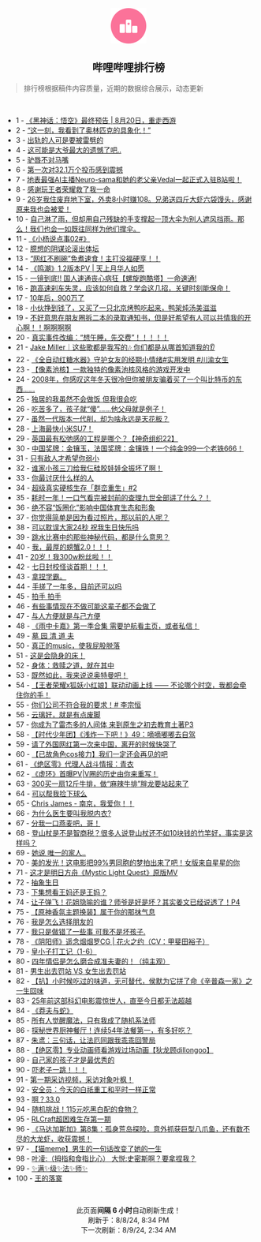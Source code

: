 <div align="center">
    <img src="./assets/icon_rank.png" alt="logo" />
    <h2>哔哩哔哩排行榜</h>
</div>

> 排行榜根据稿件内容质量，近期的数据综合展示，动态更新

<br />

<ul><li><span>1 - <a href=https://www.bilibili.com/BV1oH4y1c7Kk>《黑神话：悟空》最终预告 | 8月20日，重走西游</a></span></li><li><span>2 - <a href=https://www.bilibili.com/BV1FM4m117Cd>“这一刻，我看到了奥林匹克的具象化！”</a></span></li><li><span>3 - <a href=https://www.bilibili.com/BV1Lz421i7Sg>出轨的人可是要被雷劈的</a></span></li><li><span>4 - <a href=https://www.bilibili.com/BV1Zw4m1k7aw>这可能是大爷最大的遗憾了吧..</a></span></li><li><span>5 - <a href=https://www.bilibili.com/BV1xi421a7QA>驴唇不对马嘴</a></span></li><li><span>6 - <a href=https://www.bilibili.com/BV11E421w7Ay>第一次对32.1万个投币感到震撼</a></span></li><li><span>7 - <a href=https://www.bilibili.com/BV17r421K7Ak>地表最强AI主播Neuro-sama和她的老父亲Vedal一起正式入驻B站啦！</a></span></li><li><span>8 - <a href=https://www.bilibili.com/BV1ZH4y1c7iz>感谢玩王者荣耀救了我一命</a></span></li><li><span>9 - <a href=https://www.bilibili.com/BV1N4421f7SG>26岁我住废弃地下室，外卖8小时赚108。兄弟送四斤大虾六袋馒头，感谢原来我也会被爱！</a></span></li><li><span>10 - <a href=https://www.bilibili.com/BV1W142187Vm>自己淋了雨，但却用自己残缺的手支撑起一顶大伞为别人遮风挡雨。那么！我们也会一如既往同样为他们撑伞。</a></span></li><li><span>11 - <a href=https://www.bilibili.com/BV1sE421w7cv>《小杨说点事02#》</a></span></li><li><span>12 - <a href=https://www.bilibili.com/BV1aS411w7CF>臆想的阴谋论滚出体坛</a></span></li><li><span>13 - <a href=https://www.bilibili.com/BV1yi421h7DH>“网红不刷碗”免煮速食！主打没福硬享！！</a></span></li><li><span>14 - <a href=https://www.bilibili.com/BV1Jr421M7C3>《鸣潮》1.2版本PV | 天上月华人如愿</a></span></li><li><span>15 - <a href=https://www.bilibili.com/BV1gE421A7TL>一镜到底!! 国人速通丧心病狂【螺旋跑酷塔】一命速通!</a></span></li><li><span>16 - <a href=https://www.bilibili.com/BV1JW42197x4>跑高速刹车失灵，应该如何自救？学会这几招，关键时刻能保命！</a></span></li><li><span>17 - <a href=https://www.bilibili.com/BV1jT42167Xb>10年后，900万了</a></span></li><li><span>18 - <a href=https://www.bilibili.com/BV1kw4m1k7aD>小伙挣到钱了，又买了一只北京烤鸭吃起来，鸭架炖汤美滋滋</a></span></li><li><span>19 - <a href=https://www.bilibili.com/BV1LYiPeWECu>不好意思在朋友圈拆二本的录取通知书，但是好希望有人可以共情我的开心啊！！啊啊啊啊</a></span></li><li><span>20 - <a href=https://www.bilibili.com/BV1kE421w73p>真实事件改编：“想午睡，先交费”！！！！！</a></span></li><li><span>21 - <a href=https://www.bilibili.com/BV1VE421w7s6>Jake Miller｜这些歌都是我写的🎶 你们都是从哪首知道我的👂</a></span></li><li><span>22 - <a href=https://www.bilibili.com/BV1SU411U7gC>《全自动红糖水器》守护女友的经期小情绪#实用发明 #川渝女生</a></span></li><li><span>23 - <a href=https://www.bilibili.com/BV1h9vfeeEMX>【像素池核】一款独特的像素池核风格的游戏开发中</a></span></li><li><span>24 - <a href=https://www.bilibili.com/BV1eZadeWELd>2008年，你感叹这年冬天很冷但你被朋友骗着买了一个叫比特币的东西……</a></span></li><li><span>25 - <a href=https://www.bilibili.com/BV1bM4m1y7Qd>独居的我虽然不会做饭 但我很会吃</a></span></li><li><span>26 - <a href=https://www.bilibili.com/BV18r421M7EK>吃苦多了，孩子就“傻”……他父母就是例子！</a></span></li><li><span>27 - <a href=https://www.bilibili.com/BV1hT42167Li>虽然一代版本一代削，却为啥永远是天花板？</a></span></li><li><span>28 - <a href=https://www.bilibili.com/BV1ci421a77i>上海最快小米SU7！</a></span></li><li><span>29 - <a href=https://www.bilibili.com/BV1Ty411q7gS>英国最有松弛感的工程是哪个？【神奇组织22】</a></span></li><li><span>30 - <a href=https://www.bilibili.com/BV1Mf421B7zd>中国奖牌：金镶玉，法国奖牌：金镶铁！一个纯金999一个老铁666！</a></span></li><li><span>31 - <a href=https://www.bilibili.com/BV1ez421B7cm>只有敌人才希望你弱小</a></span></li><li><span>32 - <a href=https://www.bilibili.com/BV1rr421K7y7>谁家小孩三刀给我仨硅胶娃娃全振坏了啊！</a></span></li><li><span>33 - <a href=https://www.bilibili.com/BV1Xf421q7to>你最讨厌什么样的人</a></span></li><li><span>34 - <a href=https://www.bilibili.com/BV11i42167WJ>超级真实硬核生存「群峦重生」#2</a></span></li><li><span>35 - <a href=https://www.bilibili.com/BV1fW421X7gD>耗时一年！一口气看完被封前的查理九世全部讲了什么？！</a></span></li><li><span>36 - <a href=https://www.bilibili.com/BV1j2421Z7LM>绝不容“饭圈化”影响中国体育生态和形象</a></span></li><li><span>37 - <a href=https://www.bilibili.com/BV141421874g>你觉得简单是因为看过照片，那以前的人呢？</a></span></li><li><span>38 - <a href=https://www.bilibili.com/BV1nZ421N7uV>可以耽误大家24秒 祝我生日快乐吗</a></span></li><li><span>39 - <a href=https://www.bilibili.com/BV1vH4y1c7Ev>跳水比赛中的那些神秘代码，都是什么意思？</a></span></li><li><span>40 - <a href=https://www.bilibili.com/BV1ow4m1k7Kp>我，最厚的螃蟹2.0！！！</a></span></li><li><span>41 - <a href=https://www.bilibili.com/BV1xn4y1f7y9>20岁！我300w粉丝啦！！</a></span></li><li><span>42 - <a href=https://www.bilibili.com/BV1kr421K7Ct>七日封校怪谈首期！！！</a></span></li><li><span>43 - <a href=https://www.bilibili.com/BV1yE421w7Ev>拿捏学霸。</a></span></li><li><span>44 - <a href=https://www.bilibili.com/BV1LH4y1c7ML>手搓了一年多，目前还可以吗</a></span></li><li><span>45 - <a href=https://www.bilibili.com/BV1BS421X78B>拍手 拍手</a></span></li><li><span>46 - <a href=https://www.bilibili.com/BV1NS421d7Z3>有些事情现在不做可能这辈子都不会做了</a></span></li><li><span>47 - <a href=https://www.bilibili.com/BV15TYAerEks>与人方便就是与己方便</a></span></li><li><span>48 - <a href=https://www.bilibili.com/BV1ogadexEwd>《雨中卡嘉》第一季合集 需要护航看主页，或者私信！</a></span></li><li><span>49 - <a href=https://www.bilibili.com/BV1rr421K7AK>墓 园 清 道 夫</a></span></li><li><span>50 - <a href=https://www.bilibili.com/BV1Zz421v758>真正的music，使我屁股脱落</a></span></li><li><span>51 - <a href=https://www.bilibili.com/BV16r421K7Lb>这是会隐身的床！</a></span></li><li><span>52 - <a href=https://www.bilibili.com/BV18z421i7h4>身体：救赎之道，就在其中</a></span></li><li><span>53 - <a href=https://www.bilibili.com/BV1KH4y1c78c>既然如此，我来说说奥特曼吧！</a></span></li><li><span>54 - <a href=https://www.bilibili.com/BV1Py411q7AH>【王者荣耀x狐妖小红娘】联动动画上线 —— 不论哪个时空，我都会牵住你的手！</a></span></li><li><span>55 - <a href=https://www.bilibili.com/BV1wM4m117qZ>你们公司不符合我的要求！# 李宗恒</a></span></li><li><span>56 - <a href=https://www.bilibili.com/BV1mi421h7hh>云璃好，就是有点废脚</a></span></li><li><span>57 - <a href=https://www.bilibili.com/BV1uy411q76U>你成为了雷杰多的人间体 来到原生之初去教育土著P3</a></span></li><li><span>58 - <a href=https://www.bilibili.com/BV1Fi421a7on>【时代少年团】《浅炸一下吧！》49：嘀嘀嘟嘟去自驾</a></span></li><li><span>59 - <a href=https://www.bilibili.com/BV1c1421t7W2>请了外国网红第一次来中国，离开的时候快哭了</a></span></li><li><span>60 - <a href=https://www.bilibili.com/BV1k7YKehEEG>【已故角色cos接力】我们一定还会再见的吧</a></span></li><li><span>61 - <a href=https://www.bilibili.com/BV1cw4m1C7uB>《绝区零》代理人战斗情报：青衣</a></span></li><li><span>62 - <a href=https://www.bilibili.com/BV1WcvdeVEvo>《虚环》首曝PV|V圈的历史由你来重写！</a></span></li><li><span>63 - <a href=https://www.bilibili.com/BV1bE421w7nC>300买一扇12斤牛排，做“麻辣牛排”胖龙要站起来了</a></span></li><li><span>64 - <a href=https://www.bilibili.com/BV1bb421J72Q>可以帮我捡下球么</a></span></li><li><span>65 - <a href=https://www.bilibili.com/BV1PW42197Z9>Chris James - 南京，我爱你！！</a></span></li><li><span>66 - <a href=https://www.bilibili.com/BV18S421X7fB>为什么医生要叫我脱内衣?</a></span></li><li><span>67 - <a href=https://www.bilibili.com/BV1p2421Z76Q>分我一口燕麦吧，哥！</a></span></li><li><span>68 - <a href=https://www.bilibili.com/BV1KH4y1c7Rp>登山杖是不是智商税？很多人说登山杖还不如10块钱的竹竿好，事实是这样吗？</a></span></li><li><span>69 - <a href=https://www.bilibili.com/BV1ME421w7MC>她说 唯一的家人..</a></span></li><li><span>70 - <a href=https://www.bilibili.com/BV1dE421w7eR>美的发光！这电影把99%男同胞的梦拍出来了吧！女版来自星星的你</a></span></li><li><span>71 - <a href=https://www.bilibili.com/BV1Ry411e7Gr>这才是明日方舟《Mystic Light Quest》原版MV</a></span></li><li><span>72 - <a href=https://www.bilibili.com/BV1Wi421a7Pk>抽象生日</a></span></li><li><span>73 - <a href=https://www.bilibili.com/BV1F4421f7Gh>下集想看王妈还是王妈？</a></span></li><li><span>74 - <a href=https://www.bilibili.com/BV1BBvfeyEbA>让子弹飞！花姐隐喻的谁？师爷是好是坏？其实姜文已经说透了！P4</a></span></li><li><span>75 - <a href=https://www.bilibili.com/BV1zT421k7kR>【原神香氛主题换装】属于你的那抹气息</a></span></li><li><span>76 - <a href=https://www.bilibili.com/BV14x4y1s7Ca>我是怎么选择朋友的</a></span></li><li><span>77 - <a href=https://www.bilibili.com/BV1gb421J7cv>我只是做错了一些事 可我不是坏孩子.</a></span></li><li><span>78 - <a href=https://www.bilibili.com/BV1vE421F72n>《阴阳师》遥念烟烟罗CG | 花火之约（CV：甲斐田裕子）</a></span></li><li><span>79 - <a href=https://www.bilibili.com/BV1W142187Bq>皇小子打工记（1-6）</a></span></li><li><span>80 - <a href=https://www.bilibili.com/BV1Cy411e7VY>四年情侣是怎么磨合成准夫妻的！（纯主观）</a></span></li><li><span>81 - <a href=https://www.bilibili.com/BV1RE4m1X7KN>男生出去罚站 VS 女生出去罚站</a></span></li><li><span>82 - <a href=https://www.bilibili.com/BV1b142187h9>【扒】小时候吃过的味道，无可替代，侯默为它拼了命《辛普森一家》之一生回味</a></span></li><li><span>83 - <a href=https://www.bilibili.com/BV1j2421Z7Sj>25年前这部科幻电影震惊世人，直至今日都无法超越</a></span></li><li><span>84 - <a href=https://www.bilibili.com/BV1UE421w7M4>《莽夫与蛇》</a></span></li><li><span>85 - <a href=https://www.bilibili.com/BV1Uw4m1k7PN>所有人觉醒魔法，只有我成了随机系法师</a></span></li><li><span>86 - <a href=https://www.bilibili.com/BV1fU411U77w>探秘世界厨神餐厅！连续54年法餐第一，有多好吃？</a></span></li><li><span>87 - <a href=https://www.bilibili.com/BV15m42137ng>朱鸢：三句话，让法厄同跟我乖乖回警局</a></span></li><li><span>88 - <a href=https://www.bilibili.com/BV1kb421J74n>【绝区零】专业动画师看游戏过场动画【狄龙顾dillongoo】</a></span></li><li><span>89 - <a href=https://www.bilibili.com/BV1df421q7Mt>自己家的孩子才是最优秀的</a></span></li><li><span>90 - <a href=https://www.bilibili.com/BV1RT421k7KE>吓老子一跳！！！</a></span></li><li><span>91 - <a href=https://www.bilibili.com/BV1Xm421g7ax>第一期采访视频，采访对象叶枫！</a></span></li><li><span>92 - <a href=https://www.bilibili.com/BV1Lf421B7Ai>安全员：今天的白祇重工和平时一样正常</a></span></li><li><span>93 - <a href=https://www.bilibili.com/BV1RW421X76Z>啊？33.0</a></span></li><li><span>94 - <a href=https://www.bilibili.com/BV1xw4m1k7J8>随机挑战！115元吃黑白配的食物？</a></span></li><li><span>95 - <a href=https://www.bilibili.com/BV1am42137JP>RLCraft超困难生存第一期</a></span></li><li><span>96 - <a href=https://www.bilibili.com/BV1ZZ421N7LM>《马达加斯加》第8集：孤身荒岛探险，意外抓获巨型八爪鱼，还有数不尽的大龙虾，收获震撼！</a></span></li><li><span>97 - <a href=https://www.bilibili.com/BV1MU411S7md>【猫meme】男生的一句话改变了她的一生</a></span></li><li><span>98 - <a href=https://www.bilibili.com/BV1ey411i7ts>叶凌:（拇指和食指比心） 大悦:史密斯啊？要拿捏我？</a></span></li><li><span>99 - <a href=https://www.bilibili.com/BV11y411i7zD>✨满✨级✨法✨师✨</a></span></li><li><span>100 - <a href=https://www.bilibili.com/BV1Dr421M7Dk>王的落寞</a></span></li></ul>

<br />

<p align=center>此页面<b>间隔 6 小时</b>自动刷新生成！<br>刷新于：8/8/24, 8:34 PM<br>下一次刷新：8/9/24, 2:34 AM</p>
